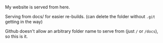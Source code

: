 My website is served from here.

Serving from docs/ for easier re-builds. (can delete the folder without `.git` getting in the way)

Github doesn't allow an arbitrary folder name to serve from (just `/` or `/docs`), so this is it.
